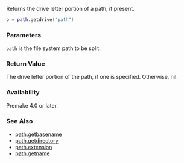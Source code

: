 Returns the drive letter portion of a path, if present.

```lua
p = path.getdrive("path")
```

### Parameters ###

`path` is the file system path to be split.


### Return Value ###

The drive letter portion of the path, if one is specified. Otherwise, nil.


### Availability ###

Premake 4.0 or later.


### See Also ###

* [path.getbasename](path.getbasename.md)
* [path.getdirectory](path.getdirectory.md)
* [path.extension](path.getextension.md)
* [path.getname](path.getname.md)
